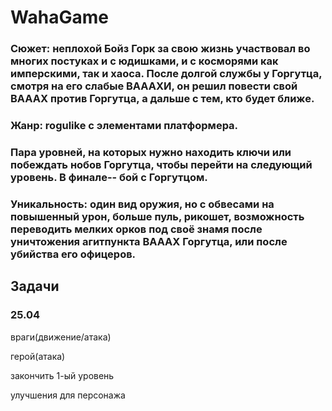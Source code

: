 # WahaGame
### Сюжет: неплохой Бойз Горк за свою жизнь участвовал во многих постуках и с юдишками, и с косморями как имперскими, так и хаоса. После долгой службы у Горгутца, смотря на его слабые ВАААХИ, он решил повести свой ВАААХ против Горгутца, а дальше с тем, кто будет ближе.

### Жанр: rogulike с элементами платформера.

### Пара уровней, на которых нужно находить ключи или побеждать нобов Горгутца, чтобы перейти на следующий уровень. В финале-- бой с Горгутцом.

### Уникальность: один вид оружия, но с обвесами на повышенный урон, больше пуль, рикошет, возможность переводить мелких орков под своё знамя после уничтожения агитпункта ВАААХ Горгутца, или после убийства его офицеров.
## Задачи
### 25.04
враги(движение/атака)

герой(атака)

закончить 1-ый уровень

улучшения для персонажа
